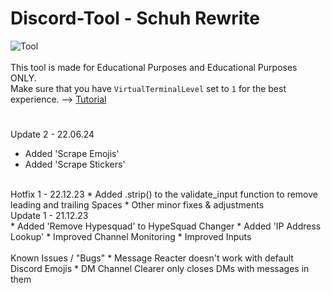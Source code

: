 # Discord-Tool - Schuh Rewrite
![Tool](https://schuh.wtf/resources/images/multitool.png)
<br><br>
This tool is made for Educational Purposes and Educational Purposes ONLY.<br>
Make sure that you have `VirtualTerminalLevel` set to `1` for the best experience. --> [Tutorial](https://www.youtube.com/watch?v=HeJOyEw3RtM)
#
Update 2 - 22.06.24
* Added 'Scrape Emojis'
* Added 'Scrape Stickers'
<br>
Hotfix 1 - 22.12.23
* Added .strip() to the validate_input function to remove leading and trailing Spaces
* Other minor fixes & adjustments
<br>
Update 1 - 21.12.23<br>
* Added 'Remove Hypesquad' to HypeSquad Changer
* Added 'IP Address Lookup'
* Improved Channel Monitoring
* Improved Inputs<br>
<br>
Known Issues / "Bugs"
* Message Reacter doesn't work with default Discord Emojis
* DM Channel Clearer only closes DMs with messages in them
